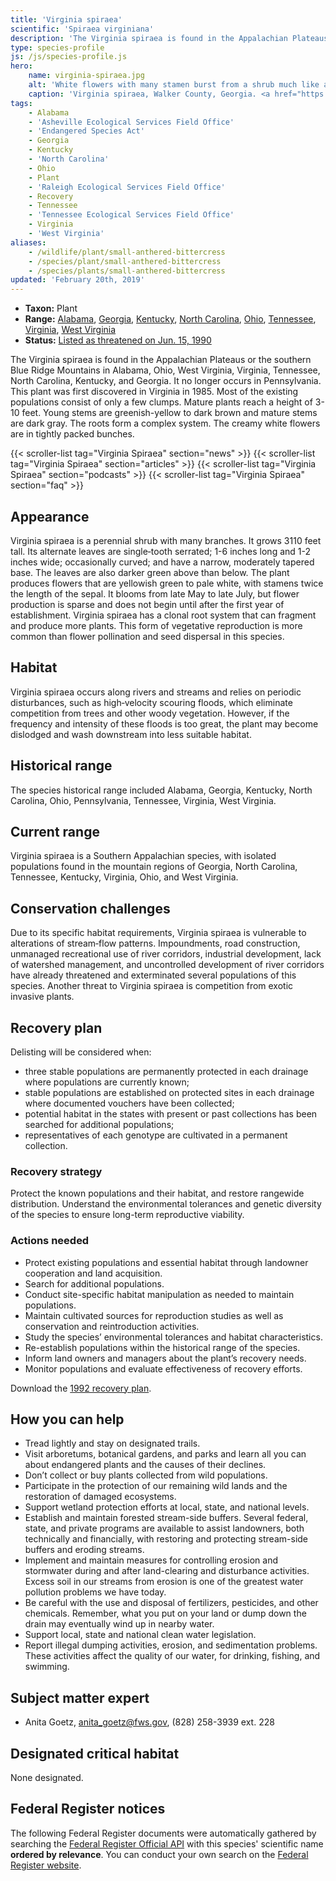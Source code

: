 ```yaml
---
title: 'Virginia spiraea'
scientific: 'Spiraea virginiana'
description: 'The Virginia spiraea is found in the Appalachian Plateaus or the southern Blue Ridge Mountains in Alabama, Ohio, West Virginia, Virginia, Tennessee, North Carolina, Kentucky, and Georgia.'
type: species-profile
js: /js/species-profile.js
hero:
    name: virginia-spiraea.jpg
    alt: 'White flowers with many stamen burst from a shrub much like a hydrangea bush'
    caption: 'Virginia spiraea, Walker County, Georgia. <a href="https://flic.kr/p/9WYY29">Photo</a> © <a href="https://www.flickr.com/photos/alan_cressler/">Alan Cressler</a>, used with permission.'
tags:
    - Alabama
    - 'Asheville Ecological Services Field Office'
    - 'Endangered Species Act'
    - Georgia
    - Kentucky
    - 'North Carolina'
    - Ohio
    - Plant
    - 'Raleigh Ecological Services Field Office'
    - Recovery
    - Tennessee
    - 'Tennessee Ecological Services Field Office'
    - Virginia
    - 'West Virginia'
aliases:
    - /wildlife/plant/small-anthered-bittercress
    - /species/plant/small-anthered-bittercress
    - /species/plants/small-anthered-bittercress
updated: 'February 20th, 2019'
---
```


- **Taxon:** Plant
- **Range:** [Alabama](/alabama), [Georgia](/georgia), [Kentucky](/kentucky), [North Carolina](/north-carolina), [Ohio](/tags/ohio), [Tennessee](/tennessee), [Virginia](/tags/virginia), [West Virginia](/tags/west-virginia)
- **Status:** [Listed as threatened on Jun. 15, 1990](https://ecos.fws.gov/docs/federal_register/fr1712.pdf)

The Virginia spiraea is found in the Appalachian Plateaus or the southern Blue Ridge Mountains in Alabama, Ohio, West Virginia, Virginia, Tennessee, North Carolina, Kentucky, and Georgia. It no longer occurs in Pennsylvania. This plant was first discovered in Virginia in 1985. Most of the existing populations consist of only a few clumps. Mature plants reach a height of 3-10 feet. Young stems are greenish-yellow to dark brown and mature stems are dark gray. The roots form a complex system. The creamy white flowers are in tightly packed bunches.

{{< scroller-list tag="Virginia Spiraea" section="news" >}}
{{< scroller-list tag="Virginia Spiraea" section="articles" >}}
{{< scroller-list tag="Virginia Spiraea" section="podcasts" >}}
{{< scroller-list tag="Virginia Spiraea" section="faq" >}}

## Appearance

Virginia spiraea is a perennial shrub with many branches. It grows 3110 feet tall. Its alternate leaves are single‑tooth serrated; 1-6 inches long and 1-2 inches wide; occasionally curved; and have a narrow, moderately tapered base. The leaves are also darker green above than below. The plant produces flowers that are yellowish green to pale white, with stamens twice the length of the sepal. It blooms from late May to late July, but flower production is sparse and does not begin until after the first year of establishment. Virginia spiraea has a clonal root system that can fragment and produce more plants. This form of vegetative reproduction is more common than flower pollination and seed dispersal in this species.

## Habitat

Virginia spiraea occurs along rivers and streams and relies on periodic disturbances, such as high‑velocity scouring floods, which eliminate competition from trees and other woody vegetation. However, if the frequency and intensity of these floods is too great, the plant may become dislodged and wash downstream into less suitable habitat.

## Historical range

The species historical range included Alabama, Georgia, Kentucky, North Carolina, Ohio, Pennsylvania, Tennessee, Virginia, West Virginia.

## Current range

Virginia spiraea is a Southern Appalachian species, with isolated populations found in the mountain regions of Georgia, North Carolina, Tennessee, Kentucky, Virginia, Ohio, and West Virginia.

## Conservation challenges

Due to its specific habitat requirements, Virginia spiraea is vulnerable to alterations of stream‑flow patterns. Impoundments, road construction, unmanaged recreational use of river corridors, industrial development, lack of watershed management, and uncontrolled development of river corridors have already threatened and exterminated several populations of this species. Another threat to Virginia spiraea is competition from exotic invasive plants.

## Recovery plan

Delisting will be considered when:

- three stable populations are permanently protected in each drainage where populations are currently known;
- stable populations are established on protected sites in each drainage where documented vouchers have been collected;
- potential habitat in the states with present or past collections has been searched for additional populations;
- representatives of each genotype are cultivated in a permanent collection.

### Recovery strategy

Protect the known populations and their habitat, and restore rangewide distribution. Understand the environmental tolerances and genetic diversity of the species to ensure long-term reproductive viability.

### Actions needed

- Protect existing populations and essential habitat through landowner cooperation and land acquisition.
- Search for additional populations.
- Conduct site-specific habitat manipulation as needed to maintain populations.
- Maintain cultivated sources for reproduction studies as well as conservation and reintroduction activities.
- Study the species’ environmental tolerances and habitat characteristics.
- Re-establish populations within the historical range of the species.
- Inform land owners and managers about the plant’s recovery needs.
- Monitor populations and evaluate effectiveness of recovery efforts.

Download the [1992 recovery plan](https://ecos.fws.gov/docs/recovery_plan/921113a.pdf).

## How you can help

- Tread lightly and stay on designated trails.
- Visit arboretums, botanical gardens, and parks and learn all you can about endangered plants and the causes of their declines.
- Don’t collect or buy plants collected from wild populations.
- Participate in the protection of our remaining wild lands and the restoration of damaged ecosystems.
- Support wetland protection efforts at local, state, and national levels.
- Establish and maintain forested stream-side buffers. Several federal, state, and private programs are available to assist landowners, both technically and financially, with restoring and protecting stream-side buffers and eroding streams.
- Implement and maintain measures for controlling erosion and stormwater during and after land-clearing and disturbance activities. Excess soil in our streams from erosion is one of the greatest water pollution problems we have today.
- Be careful with the use and disposal of fertilizers, pesticides, and other chemicals. Remember, what you put on your land or dump down the drain may eventually wind up in nearby water.
- Support local, state and national clean water legislation.
- Report illegal dumping activities, erosion, and sedimentation problems. These activities affect the quality of our water, for drinking, fishing, and swimming.

## Subject matter expert

- Anita Goetz, [anita_goetz@fws.gov](mailto:anita_goetz@fws.gov), (828) 258-3939 ext. 228

## Designated critical habitat

None designated.

## Federal Register notices

The following Federal Register documents were automatically gathered by searching the [Federal Register Official API](https://www.federalregister.gov/blog/learn/developers) with this species' scientific name **ordered by relevance**. You can conduct your own search on the [Federal Register website](https://www.federalregister.gov/articles/search).
